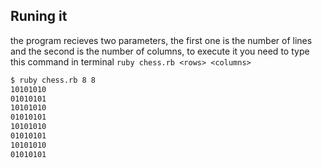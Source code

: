 ## Runing it
the program recieves two parameters, the first one is the number of lines and the second is the number of columns, to execute it you need to type this command in terminal `ruby chess.rb <rows> <columns>`
```bash
$ ruby chess.rb 8 8
10101010
01010101
10101010
01010101
10101010
01010101
10101010
01010101

